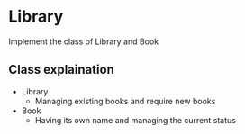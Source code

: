 # Library
Implement the class of Library and Book

## Class explaination
* Library
  * Managing existing books and require new books
* Book
  * Having its own name and managing the current status
